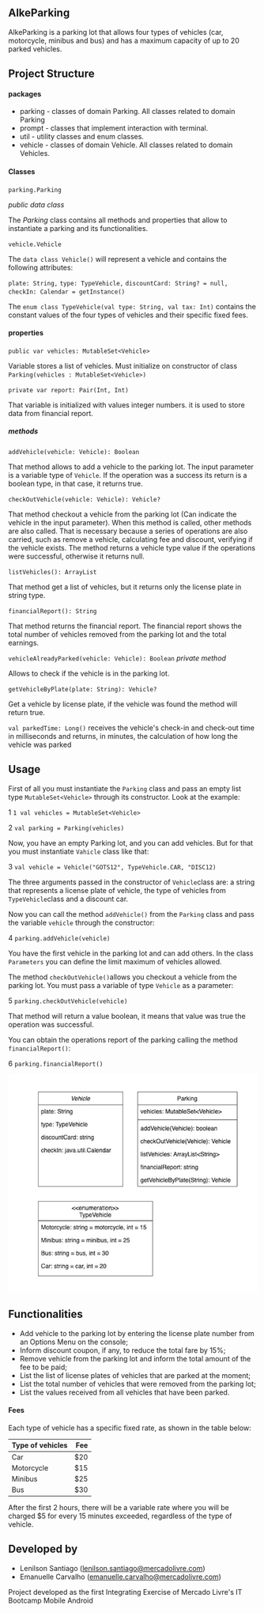 ## AlkeParking
AlkeParking is a parking lot that allows four types of vehicles (car, motorcycle, minibus and bus)
and has a maximum capacity of up to 20 parked vehicles.

## Project Structure

#### packages

- parking - classes of domain Parking. All classes related to domain Parking
- prompt - classes that implement interaction with terminal.
- util - utility classes and enum classes.
- vehicle - classes of domain Vehicle. All classes related to domain Vehicles.

#### Classes

`parking.Parking`

_public data class_

The _Parking_ class contains all methods and properties that allow to instantiate a parking and its functionalities.


`vehicle.Vehicle`

The `data class Vehicle()` will represent a vehicle and contains the following attributes:

`plate: String,`
`type: TypeVehicle,`
`discountCard: String? = null,`
`checkIn: Calendar = getInstance()`

The `enum class TypeVehicle(val type: String, val tax: Int)` contains the constant values of the four types of vehicles and their specific fixed fees.

#### properties

`public var vehicles: MutableSet<Vehicle>`

Variable stores a list of vehicles. Must initialize on constructor of class `Parking(vehicles : MutableSet<Vehicle>)`

`private var report: Pair(Int, Int)`

That variable is initialized with values integer numbers. it is used to store data from financial report.

##### methods

`addVehicle(vehicle: Vehicle): Boolean`

That method allows to add a vehicle to the parking lot. The input parameter is a variable type of `Vehicle`. If the operation was a success its return is a boolean type, in that case, it returns true.

`checkOutVehicle(vehicle: Vehicle): Vehicle?`

That method checkout a vehicle from the parking lot (Can indicate the vehicle in the input parameter). When this method is called, other methods are also called. That is necessary because a series of operations are also carried, such as remove a vehicle, calculating fee and discount, verifying if the vehicle exists. The method returns a vehicle type value if the operations were successful, otherwise it returns null.

`listVehicles(): ArrayList`

That method get a list of vehicles, but it returns only the license plate in string type.

`financialReport(): String`

That method returns the financial report. The financial report shows the total number of vehicles removed from the parking lot and the total earnings.

`vehicleAlreadyParked(vehicle: Vehicle): Boolean` _private method_

Allows to check if the vehicle is in the parking lot.

`getVehicleByPlate(plate: String): Vehicle?`

Get a vehicle by license plate, if the vehicle was found the method will return true.

`val parkedTime: Long()`
receives the vehicle's check-in and check-out time in milliseconds and returns, in minutes, the calculation of how long the vehicle was parked

## Usage

First of all you must instantiate the `Parking` class and pass an empty list type `MutableSet<Vehicle>` through its constructor. Look at the example:

1 `1 val vehicles = MutableSet<Vehicle>`

2 `val parking = Parking(vehicles)`

Now, you have an empty Parking lot,  and you can add vehicles. But for that you must instantiate `Vahicle` class like that:

3 `val vehicle = Vehicle("GOTS12", TypeVehicle.CAR, "DISC12)`

The three arguments passed in the constructor of `Vehicle`class are: a string that represents a license plate of vehicle, the type of vehicles from `TypeVehicle`class and a discount car.

Now you can call the method `addVehicle()` from the `Parking` class and pass the variable `vehicle` through the constructor:

4 `parking.addVehicle(vehicle)`

You have the first vehicle in the parking lot and can add others. In the class `Parameters` you can define the limit maximum of vehicles allowed.

The method `checkOutVehicle()`allows you checkout a vehicle from the parking lot. You must pass a variable of type `Vehicle` as a parameter:

5 `parking.checkOutVehicle(vehicle)`

That method will return a value boolean, it means that value was true the operation was successful.

You can obtain the operations report of the parking calling the method `financialReport()`:

6 `parking.financialReport()`


![AlkeParkingDiagramClass](AlkeParkingDiagramClass.png)

## Functionalities
- Add vehicle to the parking lot by entering the license plate number from an Options Menu on the console;
- Inform discount coupon, if any, to reduce the total fare by 15%;
- Remove vehicle from the parking lot and inform the total amount of the fee to be paid;
- List the list of license plates of vehicles that are parked at the moment;
- List the total number of vehicles that were removed from the parking lot;
- List the values received from all vehicles that have been parked.

#### Fees

Each type of vehicle has a specific fixed rate, as shown in the table below:

| Type of vehicles   | Fee |
| ------------------ |----:|
| Car                | $20 |
| Motorcycle         | $15 |
| Minibus            | $25 |
| Bus                | $30 |

After the first 2 hours, there will be a variable rate where you will be charged $5 for every 15 minutes exceeded, regardless of the type of vehicle.

## Developed by
- Lenilson Santiago (lenilson.santiago@mercadolivre.com)
- Emanuelle Carvalho (emanuelle.carvalho@mercadolivre.com)

Project developed as the first Integrating Exercise of Mercado Livre's IT Bootcamp Mobile Android

